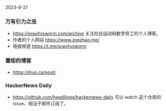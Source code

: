 <time>2023-8-21</time>

### 万有引力之虫

- https://gravitysworm.com/archive 关注社会运动和数字劳工的个人博客。
- 作者的个人网站 https://www.zoezhao.me/
- 电报频道 https://t.me/gravitysworm

<!-- ### 歪脑（Why Not）

- https://www.wainao.me/ 网站名用了谐音，好吧... 还不熟悉内容，先贴着吧。 -->

### 霍炬的博客

- https://jhuo.ca/post/

### HackerNews Daily

- https://github.com/headllines/hackernews-daily 可以 watch 这个仓库的 issue，相当于邮件订阅了。
